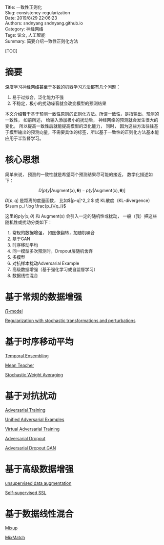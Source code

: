 Title: 一致性正则化  
Slug: consistency-regularization  
Date: 2019/8/29 22:06:23  
Authors: sndnyang sndnyang.github.io  
Category:  神经网络  
Tags: 论文, 人工智能   
Summary:   简要介绍一致性正则化方法  


[TOC]


# 摘要

深度学习神经网络甚至于多数的机器学习方法都有几个问题：

1. 易于过拟合，泛化能力不强
2. 不稳定，极小的扰动噪音就会改变模型的预测结果

本文介绍若干基于预测一致性原则的正则化方法。所谓一致性，是指输出、预测的一致性， 如前所述， 给输入添加极小的扰动后， 神经网络的预测就会发生很大的变化， 所以提高一致性后就能提高模型的泛化能力， 同时， 因为这些方法往往基于模型输出的预测向量，不需要具体的标签，所以基于一致性的正则化方法基本能应用于半监督学习。



# 核心思想

简单来说， 预测的一致性就是希望两个预测结果尽可能的接近， 数学化描述如下：

$$D [p(y | \text{Augment}(x), \mathbf{\theta}) - p(y | \text{Augment}(x), \mathbf{\theta})]$$

$D[p, q]$ 是距离的度量函数， 比如$\|p-q\|^2_2 $ 或 KL散度（KL-divergence）$\sum p_i \log \frac{p_i}{q_i}$

这里的$p(y|x, \theta)$ 和 $\text{Augment}(x)$ 会引入一定的随机性或扰动， 一般（我）把这些随机性或扰动分类如下：

1. 常规的数据增强， 如图像翻转，加随机噪音
2. 基于GAN
3. 时序移动平均
4. 同一模型多次预测时，Dropout层随机舍弃
5. 多模型
6. 对抗样本扰动Adversarial Example
7. 高级数据增强（基于强化学习或自监督学习）
8. 数据线性混合



# 基于常规的数据增强

[$\Pi$-model](https://arxiv.org/pdf/1610.02242.pdf) 

[Regularization with stochastic transformations and perturbations](https://arxiv.org/abs/1606.04586)



# 基于时序移动平均

[Temporal Ensembling](https://arxiv.org/pdf/1610.02242.pdf)

[Mean Teacher](https://arxiv.org/abs/1703.01780)

[Stochastic Weight Averaging](https://arxiv.org/abs/1806.05594)



# 基于对抗扰动

[Adversarial Training](https://arxiv.org/abs/1412.6572)

[Unified Adversarial Examples](https://arxiv.org/abs/1511.06385)

[Virtual Adversarial Training](https://arxiv.org/abs/1704.03976)

[Adversarial Dropout](https://arxiv.org/abs/1707.03631)

[Adversarial Dropout GAN](https://arxiv.org/abs/1711.01575)



# 基于高级数据增强

[unsupervised data augmentation](https://arxiv.org/abs/1904.12848)

[Self-supervised SSL](https://arxiv.org/abs/1905.03670)



# 基于数据线性混合

[Mixup](https://arxiv.org/abs/1710.09412)

[MixMatch](https://arxiv.org/abs/1905.02249)

